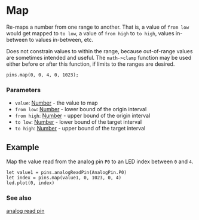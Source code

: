 # Map

Re-maps a number from one range to another. That is, a value of ``from low`` would get mapped to ``to low``, a value of ``from high`` to ``to high``, values in-between to values in-between, etc.

Does not constrain values to within the range, because out-of-range values are sometimes intended and useful. The `math->clamp` function may be used either before or after this function, if limits to the ranges are desired.

```sig
pins.map(0, 0, 4, 0, 1023);
```

### Parameters

* ``value``: [Number](/microbit/reference/types/number) - the value to map
* ``from low``: [Number](/microbit/reference/types/number)  - lower bound of the origin interval
* ``from high``: [Number](/microbit/reference/types/number)  - upper bound of the origin interval
* ``to low``: [Number](/microbit/reference/types/number)  - lower bound of the target interval
* ``to high``: [Number](/microbit/reference/types/number)  - upper bound of the target interval

## Example

Map the value read from the analog pin ``P0`` to an LED index between ``0`` and ``4``.

```blocks
let value1 = pins.analogReadPin(AnalogPin.P0)
let index = pins.map(value1, 0, 1023, 0, 4)
led.plot(0, index)
```

### See also

[analog read pin](/microbit/reference/pins/analog-read-pin)

